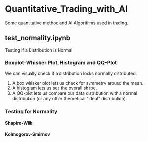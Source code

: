 # Quantitative_Trading_with_AI
Some quantitative method and AI Algorithms used in trading.
## test_normality.ipynb
Testing if a Distribution is Normal
### Boxplot-Whisker Plot, Histogram and QQ-Plot
We can visually check if a distribution looks normally distributed. 
1. A box whisker plot lets us check for symmetry around the mean. 
2. A histogram lets us see the overall shape. 
3. A QQ-plot lets us compare our data distribution with a normal distribution (or any other theoretical "ideal" distribution).
### Testing for Normality
#### Shapiro-Wilk
#### Kolmogorov-Smirnov
